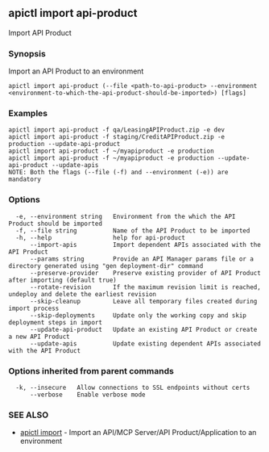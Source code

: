 ## apictl import api-product

Import API Product

### Synopsis

Import an API Product to an environment

```
apictl import api-product (--file <path-to-api-product> --environment <environment-to-which-the-api-product-should-be-imported>) [flags]
```

### Examples

```
apictl import api-product -f qa/LeasingAPIProduct.zip -e dev
apictl import api-product -f staging/CreditAPIProduct.zip -e production --update-api-product
apictl import api-product -f ~/myapiproduct -e production
apictl import api-product -f ~/myapiproduct -e production --update-api-product --update-apis
NOTE: Both the flags (--file (-f) and --environment (-e)) are mandatory
```

### Options

```
  -e, --environment string   Environment from the which the API Product should be imported
  -f, --file string          Name of the API Product to be imported
  -h, --help                 help for api-product
      --import-apis          Import dependent APIs associated with the API Product
      --params string        Provide an API Manager params file or a directory generated using "gen deployment-dir" command
      --preserve-provider    Preserve existing provider of API Product after importing (default true)
      --rotate-revision      If the maximum revision limit is reached, undeploy and delete the earliest revision
      --skip-cleanup         Leave all temporary files created during import process
      --skip-deployments     Update only the working copy and skip deployment steps in import
      --update-api-product   Update an existing API Product or create a new API Product
      --update-apis          Update existing dependent APIs associated with the API Product
```

### Options inherited from parent commands

```
  -k, --insecure   Allow connections to SSL endpoints without certs
      --verbose    Enable verbose mode
```

### SEE ALSO

* [apictl import](apictl_import.md)	 - Import an API/MCP Server/API Product/Application to an environment

